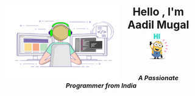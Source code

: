<h1> <img alt="GIF" src="img/programmer.gif" width=300px height=200px align="left">

<p align="center" >Hello , I'm Aadil Mugal <img src="img/hi.gif" width=70px></h1>

<h3 align="center"><i>A Passionate Programmer from India</i></h3>
